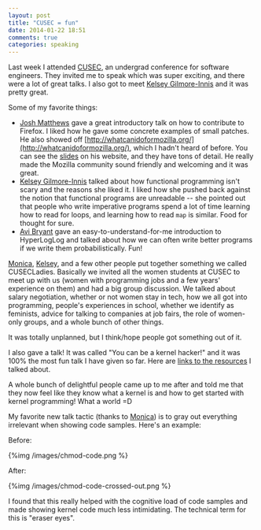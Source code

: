 ```yaml
---
layout: post
title: "CUSEC = fun"
date: 2014-01-22 18:51
comments: true
categories: speaking
---
```


Last week I attended [CUSEC](http://2014.cusec.net/), an undergrad
conference for software engineers. They invited me to speak which was
super exciting, and there were a lot of great talks. I also got to
meet [Kelsey Gilmore-Innis](https://twitter.com/kelseyinnis) and it
was pretty great.

Some of my favorite things:
<!-- more -->

* [Josh Matthews](http://www.joshmatthews.net/) gave a great
  introductory talk on how to contribute to Firefox. I liked how he
  gave some concrete examples of small patches. He also showed off
  [http://whatcanidoformozilla.org/](http://whatcanidoformozilla.org/),
  which I hadn't heard of before. You can see the
  [slides](http://www.joshmatthews.net/cusec14/) on his website, and
  they have tons of detail. He really made the Mozilla community sound
  friendly and welcoming and it was great.
* [Kelsey Gilmore-Innis](https://twitter.com/kelseyinnis) talked about
  how functional programming isn't scary and the reasons she liked it.
  I liked how she pushed back against the notion that functional
  programs are unreadable -- she pointed out that people who write
  imperative programs spend a lot of time learning how to read for
  loops, and learning how to read `map` is similar. Food for thought
  for sure.
* [Avi Bryant](https://twitter.com/avibryant) gave an
  easy-to-understand-for-me introduction to HyperLogLog and talked
  about how we can often write better programs if we write them
  probabilistically. Fun!

[Monica](http://twitter.com/notwaldorf),
[Kelsey](https://twitter.com/kelseyinnis), and a few other people put
together something we called CUSECLadies. Basically we invited all the
women students at CUSEC to meet up with us (women with programming
jobs and a few years' experience on them) and had a big group
discussion. We talked about salary negotiation, whether or not women
stay in tech, how we all got into programming, people's experiences in
school, whether we identify as feminists, advice for talking to
companies at job fairs, the role of women-only groups, and a whole
bunch of other things.

It was totally unplanned, but I think/hope people got something out of
it. 

I also gave a talk! It was called "You can be a kernel hacker!" and it
was 100% the most fun talk I have given so far. Here are
[links to the resources](http://bit.ly/kernelfun) I talked about.

A whole bunch of delightful people came up to me after and told me
that they now feel like they know what a kernel is and how to get
started with kernel programming! What a world =D

My favorite new talk tactic (thanks to
[Monica](http://twitter.com/notwaldorf)) is to gray out everything
irrelevant when showing code samples. Here's an example:

Before:

{%img /images/chmod-code.png %}

After:

{%img /images/chmod-code-crossed-out.png %}

I found that this really helped with the cognitive load of code
samples and made showing kernel code much less intimidating. The
technical term for this is "eraser eyes".

